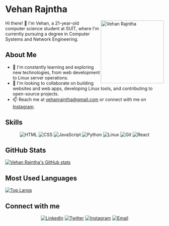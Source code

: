 # Vehan Rajntha

<img align="right" width="200" src="https://avatars.githubusercontent.com/u/123456789?v=4" alt="Vehan Rajntha">

Hi there! 👋 I'm Vehan, a 21-year-old computer science student at SUÍT, where I'm currently pursuing a degree in Computer Systems and Network Engineering.

## About Me
- 🌱 I'm constantly learning and exploring new technologies, from web development to Linux server operations.
- 🔭 I'm looking to collaborate on building websites and web apps, developing Linux tools, and contributing to open-source projects.
- 📫 Reach me at [vehanrajntha@gmail.com](mailto:vehanrajntha@gmail.com) or connect with me on [Instagram](https://www.instagram.com/vehanrajntha/).

## Skills
<p align="center">
  <img src="https://img.shields.io/badge/HTML-E34F26?style=for-the-badge&logo=html5&logoColor=white" alt="HTML">
  <img src="https://img.shields.io/badge/CSS-1572B6?style=for-the-badge&logo=css3&logoColor=white" alt="CSS">
  <img src="https://img.shields.io/badge/JavaScript-F7DF1E?style=for-the-badge&logo=javascript&logoColor=black" alt="JavaScript">
  <img src="https://img.shields.io/badge/Python-3776AB?style=for-the-badge&logo=python&logoColor=white" alt="Python">
  <img src="https://img.shields.io/badge/Linux-FCC624?style=for-the-badge&logo=linux&logoColor=black" alt="Linux">
  <img src="https://img.shields.io/badge/Git-F05032?style=for-the-badge&logo=git&logoColor=white" alt="Git">
  <img src="https://img.shields.io/badge/React-61DAFB?style=for-the-badge&logo=react&logoColor=black" alt="React">
</p>

## GitHub Stats
[![Vehan Rajntha's GitHub stats](https://github-readme-stats.vercel.app/api?username=vehanrajntha&show_icons=true&theme=tokyonight)](https://github.com/anuraghazra/github-readme-stats)

## Most Used Languages
[![Top Langs](https://github-readme-stats.vercel.app/api/top-langs/?username=vehanrajntha&layout=compact&theme=tokyonight)](https://github.com/anuraghazra/github-readme-stats)

## Connect with me
<p align="center">
  <a href="https://www.linkedin.com/in/vehanrajntha/"><img src="https://img.shields.io/badge/LinkedIn-0077B5?style=for-the-badge&logo=linkedin&logoColor=white" alt="LinkedIn"></a>
  <a href="https://twitter.com/vehanrajntha"><img src="https://img.shields.io/badge/Twitter-1DA1F2?style=for-the-badge&logo=twitter&logoColor=white" alt="Twitter"></a>
  <a href="https://www.instagram.com/vehanrajntha/"><img src="https://img.shields.io/badge/Instagram-E4405F?style=for-the-badge&logo=instagram&logoColor=white" alt="Instagram"></a>
  <a href="mailto:vehanrajntha@gmail.com"><img src="https://img.shields.io/badge/Gmail-D14836?style=for-the-badge&logo=gmail&logoColor=white" alt="Email"></a>
</p>
